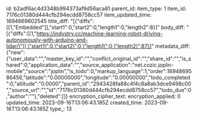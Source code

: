 id: b2adf6ac4d3348b994373af9d56aca81
parent_id: 
item_type: 1
item_id: 7176c01380d444cfb294ecdd8758cc57
item_updated_time: 1694869602545
title_diff: "[{\"diffs\":[[1,\"Embedded\"]],\"start1\":0,\"start2\":0,\"length1\":0,\"length2\":8}]"
body_diff: "[{\"diffs\":[[1,\"https://indystry.cc/machine-learning-robot-driving-autonomously-with-arduino-and-lidar/\"]],\"start1\":0,\"start2\":0,\"length1\":0,\"length2\":87}]"
metadata_diff: {"new":{"user_data":"","master_key_id":"","conflict_original_id":"","share_id":"","is_shared":0,"application_data":"","source_application":"net.cozic.joplin-mobile","source":"joplin","is_todo":0,"markup_language":1,"order":1694869586456,"latitude":"0.00000000","longitude":"0.00000000","todo_completed":0,"altitude":"0.0000","parent_id":"2943428fa88c4f4c8a8ab3dce9498c00","source_url":"","id":"7176c01380d444cfb294ecdd8758cc57","todo_due":0,"author":""},"deleted":[]}
encryption_cipher_text: 
encryption_applied: 0
updated_time: 2023-09-16T13:06:43.185Z
created_time: 2023-09-16T13:06:43.185Z
type_: 13